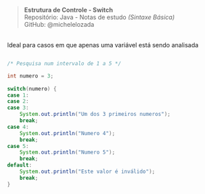 > **Estrutura de Controle - Switch**  
> Repositório: Java - Notas de estudo *(Sintaxe Básica)*    
> GitHub: @michelelozada
&nbsp;
     
&nbsp;     
Ideal para casos em que apenas uma variável está sendo analisada
```java

/* Pesquisa num intervalo de 1 a 5 */

int numero = 3;
	
switch(numero) {
case 1:
case 2:
case 3:
	System.out.println("Um dos 3 primeiros numeros");
	break; 		
case 4:
	System.out.println("Numero 4");
	break; 		
case 5:
	System.out.println("Numero 5");
	break; 		
default:
	System.out.println("Este valor é inválido");
	break; 		
}
```